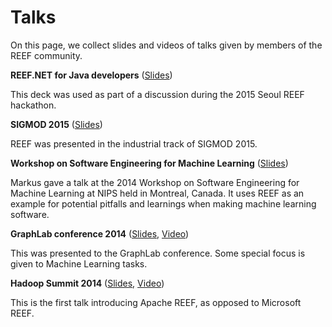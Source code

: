 <!--
Licensed to the Apache Software Foundation (ASF) under one
or more contributor license agreements.  See the NOTICE file
distributed with this work for additional information
regarding copyright ownership.  The ASF licenses this file
to you under the Apache License, Version 2.0 (the
"License"); you may not use this file except in compliance
with the License.  You may obtain a copy of the License at

http://www.apache.org/licenses/LICENSE-2.0

Unless required by applicable law or agreed to in writing,
software distributed under the License is distributed on an
"AS IS" BASIS, WITHOUT WARRANTIES OR CONDITIONS OF ANY
KIND, either express or implied.  See the License for the
specific language governing permissions and limitations
under the License.
-->

# Talks
On this page, we collect slides and videos of talks given by members of the REEF community.

**REEF.NET for Java developers** ([Slides](http://1drv.ms/1QQy3lN))

This deck was used as part of a discussion during the 2015 Seoul REEF hackathon.
  
**SIGMOD 2015** ([Slides](http://1drv.ms/1Gxpf30))

REEF was presented in the industrial track of SIGMOD 2015. 

**Workshop on Software Engineering for Machine Learning** ([Slides](http://1drv.ms/1GxpaMJ))
  
Markus gave a talk at the 2014 Workshop on Software Engineering for Machine Learning at NIPS held in Montreal,
Canada. It uses REEF as an example for potential pitfalls and learnings when making machine learning software.

**GraphLab conference 2014** ([Slides](http://1drv.ms/1e7pIOX), [Video](http://www.youtube.com/watch?v=xPhsYioU80I))

This was presented to the GraphLab conference. Some special focus is given to Machine Learning tasks.

**Hadoop Summit 2014** ([Slides](http://1drv.ms/1e7pIOX), [Video](http://www.youtube.com/watch?v=5dWgF_9dnRE))

This is the first talk introducing Apache REEF, as opposed to Microsoft REEF.